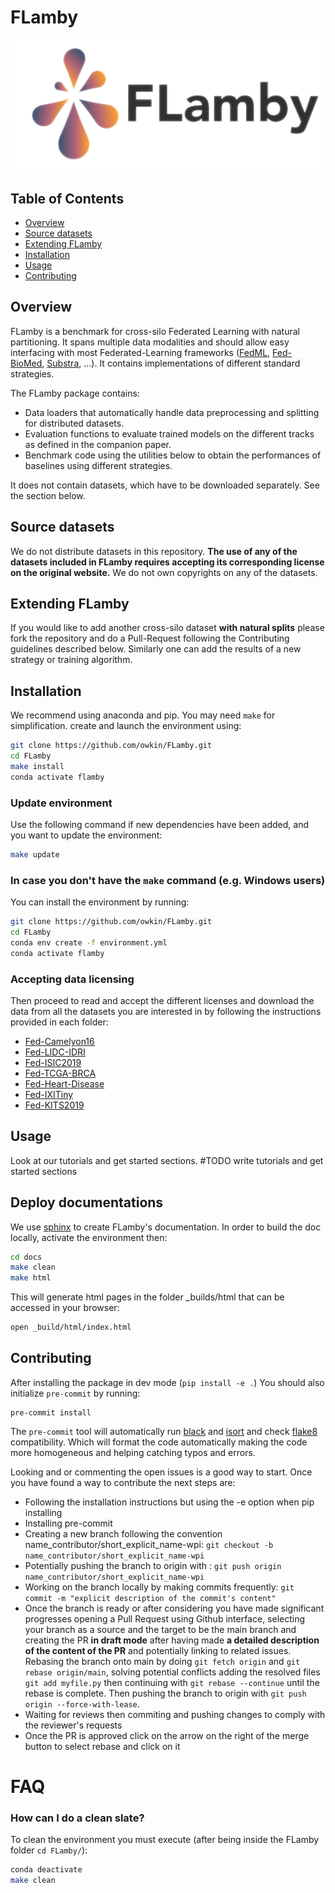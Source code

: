 # FLamby
<img src="/docs/logo.png" width="600">


## Table of Contents
- [Overview](#overview)
- [Source datasets](#source-datasets)
- [Extending FLamby](#extending-flamby)
- [Installation](#installation)
- [Usage](#usage)
- [Contributing](#contributing)


## Overview
FLamby is a benchmark for cross-silo Federated Learning with natural partitioning.
It spans multiple data modalities and should allow easy interfacing with most
Federated-Learning frameworks ([FedML](https://github.com/FedML-AI/FedML), [Fed-BioMed](https://gitlab.inria.fr/fedbiomed/fedbiomed), [Substra](https://github.com/Substra/substra), ...). It contains implementations of different
standard strategies.

The FLamby package contains:

- Data loaders that automatically handle data preprocessing and splitting for distributed datasets.
- Evaluation functions to evaluate trained models on the different tracks as defined in the companion paper.
- Benchmark code using the utilities below to obtain the performances of baselines using different strategies.

It does not contain datasets, which have to be downloaded separately.
See the section below.

## Source datasets
We do not distribute datasets in this repository. **The use of any of the datasets
included in FLamby requires accepting its corresponding license on the original
website.**
We do not own copyrights on any of the datasets.


## Extending FLamby

If you would like to add another cross-silo dataset **with natural splits** please fork the repository
and do a Pull-Request following the Contributing guidelines described below.
Similarly one can add the results of a new strategy or training algorithm.

## Installation

We recommend using anaconda and pip. You may need `make` for simplification.
create and launch the environment using:

```bash
git clone https://github.com/owkin/FLamby.git
cd FLamby
make install
conda activate flamby
```

### Update environment
Use the following command if new dependencies have been added, and you want to update the environment:
```bash
make update
```

### In case you don't have the `make` command (e.g. Windows users)
You can install the environment by running:
```bash
git clone https://github.com/owkin/FLamby.git
cd FLamby
conda env create -f environment.yml
conda activate flamby
```


### Accepting data licensing
Then proceed to read and accept the different licenses and download the data from
all the datasets you are interested in by following the instructions provided in each folder:
- [Fed-Camelyon16](./flamby/datasets/fed_camelyon16/README.md)
- [Fed-LIDC-IDRI](./flamby/datasets/fed_lidc_idri/README.md)
- [Fed-ISIC2019](./flamby/datasets/fed_isic2019/README.md)
- [Fed-TCGA-BRCA](./flamby/datasets/fed_tcga_brca/README.md)
- [Fed-Heart-Disease](./flamby/datasets/fed_heart_disease/README.md)
- [Fed-IXITiny](./flamby/datasets/fed_ixi/README.md)
- [Fed-KITS2019](./flamby/datasets/fed_kits19/README.md)

## Usage

Look at our tutorials and get started sections.
#TODO write tutorials and get started sections

## Deploy documentations

We use [sphinx](https://www.sphinx-doc.org/en/master/) to create FLamby's documentation.
In order to build the doc locally, activate the environment then:
```bash
cd docs
make clean
make html
```
This will generate html pages in the folder _builds/html that can be accessed in your browser:
```bash
open _build/html/index.html
```
## Contributing

After installing the package in dev mode (``pip install -e .``)
You should also initialize ``pre-commit`` by running:
```
pre-commit install
```

The ``pre-commit`` tool will automatically run [black](https://github.com/psf/black) and
[isort](https://github.com/PyCQA/isort) and check [flake8](https://flake8.pycqa.org/en/latest/) compatibility.
Which will format the code automatically making the code more homogeneous and helping catching typos and errors.

Looking and or commenting the open issues is a good way to start. Once you have found a way to contribute the next steps are:
- Following the installation instructions but using the -e option when pip installing
- Installing pre-commit
- Creating a new branch following the convention name_contributor/short_explicit_name-wpi: `git checkout -b name_contributor/short_explicit_name-wpi`
- Potentially pushing the branch to origin with : `git push origin name_contributor/short_explicit_name-wpi`
- Working on the branch locally by making commits frequently: `git commit -m "explicit description of the commit's content"`
- Once the branch is ready or after considering you have made significant progresses opening a Pull Request using Github interface, selecting your branch as a source and the target to be the main branch and creating the PR **in draft mode**  after having made **a detailed description of the content of the PR** and potentially linking to related issues.
Rebasing the branch onto main by doing `git fetch origin` and  `git rebase origin/main`, solving potential conflicts adding the resolved files `git add myfile.py`
then continuing with `git rebase --continue` until the rebase is complete. Then pushing the branch to origin with `git push origin --force-with-lease`.
- Waiting for reviews then commiting and pushing changes to comply with the reviewer's requests
- Once the PR is approved click on the arrow on the right of the merge button to select rebase and click on it


# FAQ
### How can I do a clean slate?
To clean the environment you must execute (after being inside the FLamby folder `cd FLamby/`):
```bash
conda deactivate
make clean
```
